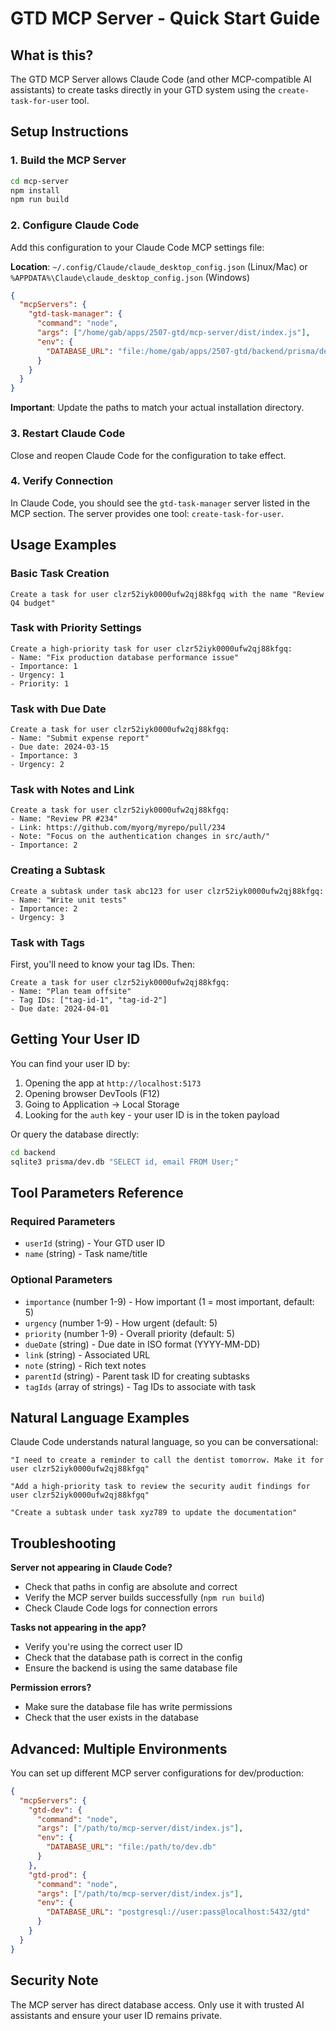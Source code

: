 # GTD MCP Server - Quick Start Guide

## What is this?

The GTD MCP Server allows Claude Code (and other MCP-compatible AI assistants) to create tasks directly in your GTD system using the `create-task-for-user` tool.

## Setup Instructions

### 1. Build the MCP Server

```bash
cd mcp-server
npm install
npm run build
```

### 2. Configure Claude Code

Add this configuration to your Claude Code MCP settings file:

**Location**: `~/.config/Claude/claude_desktop_config.json` (Linux/Mac) or `%APPDATA%\Claude\claude_desktop_config.json` (Windows)

```json
{
  "mcpServers": {
    "gtd-task-manager": {
      "command": "node",
      "args": ["/home/gab/apps/2507-gtd/mcp-server/dist/index.js"],
      "env": {
        "DATABASE_URL": "file:/home/gab/apps/2507-gtd/backend/prisma/dev.db"
      }
    }
  }
}
```

**Important**: Update the paths to match your actual installation directory.

### 3. Restart Claude Code

Close and reopen Claude Code for the configuration to take effect.

### 4. Verify Connection

In Claude Code, you should see the `gtd-task-manager` server listed in the MCP section. The server provides one tool: `create-task-for-user`.

## Usage Examples

### Basic Task Creation

```
Create a task for user clzr52iyk0000ufw2qj88kfgq with the name "Review Q4 budget"
```

### Task with Priority Settings

```
Create a high-priority task for user clzr52iyk0000ufw2qj88kfgq:
- Name: "Fix production database performance issue"
- Importance: 1
- Urgency: 1
- Priority: 1
```

### Task with Due Date

```
Create a task for user clzr52iyk0000ufw2qj88kfgq:
- Name: "Submit expense report"
- Due date: 2024-03-15
- Importance: 3
- Urgency: 2
```

### Task with Notes and Link

```
Create a task for user clzr52iyk0000ufw2qj88kfgq:
- Name: "Review PR #234"
- Link: https://github.com/myorg/myrepo/pull/234
- Note: "Focus on the authentication changes in src/auth/"
- Importance: 2
```

### Creating a Subtask

```
Create a subtask under task abc123 for user clzr52iyk0000ufw2qj88kfgq:
- Name: "Write unit tests"
- Importance: 2
- Urgency: 3
```

### Task with Tags

First, you'll need to know your tag IDs. Then:

```
Create a task for user clzr52iyk0000ufw2qj88kfgq:
- Name: "Plan team offsite"
- Tag IDs: ["tag-id-1", "tag-id-2"]
- Due date: 2024-04-01
```

## Getting Your User ID

You can find your user ID by:

1. Opening the app at `http://localhost:5173`
2. Opening browser DevTools (F12)
3. Going to Application → Local Storage
4. Looking for the `auth` key - your user ID is in the token payload

Or query the database directly:

```bash
cd backend
sqlite3 prisma/dev.db "SELECT id, email FROM User;"
```

## Tool Parameters Reference

### Required Parameters
- `userId` (string) - Your GTD user ID
- `name` (string) - Task name/title

### Optional Parameters
- `importance` (number 1-9) - How important (1 = most important, default: 5)
- `urgency` (number 1-9) - How urgent (default: 5)
- `priority` (number 1-9) - Overall priority (default: 5)
- `dueDate` (string) - Due date in ISO format (YYYY-MM-DD)
- `link` (string) - Associated URL
- `note` (string) - Rich text notes
- `parentId` (string) - Parent task ID for creating subtasks
- `tagIds` (array of strings) - Tag IDs to associate with task

## Natural Language Examples

Claude Code understands natural language, so you can be conversational:

```
"I need to create a reminder to call the dentist tomorrow. Make it for user clzr52iyk0000ufw2qj88kfgq"

"Add a high-priority task to review the security audit findings for user clzr52iyk0000ufw2qj88kfgq"

"Create a subtask under task xyz789 to update the documentation"
```

## Troubleshooting

**Server not appearing in Claude Code?**
- Check that paths in config are absolute and correct
- Verify the MCP server builds successfully (`npm run build`)
- Check Claude Code logs for connection errors

**Tasks not appearing in the app?**
- Verify you're using the correct user ID
- Check that the database path is correct in the config
- Ensure the backend is using the same database file

**Permission errors?**
- Make sure the database file has write permissions
- Check that the user exists in the database

## Advanced: Multiple Environments

You can set up different MCP server configurations for dev/production:

```json
{
  "mcpServers": {
    "gtd-dev": {
      "command": "node",
      "args": ["/path/to/mcp-server/dist/index.js"],
      "env": {
        "DATABASE_URL": "file:/path/to/dev.db"
      }
    },
    "gtd-prod": {
      "command": "node",
      "args": ["/path/to/mcp-server/dist/index.js"],
      "env": {
        "DATABASE_URL": "postgresql://user:pass@localhost:5432/gtd"
      }
    }
  }
}
```

## Security Note

The MCP server has direct database access. Only use it with trusted AI assistants and ensure your user ID remains private.
